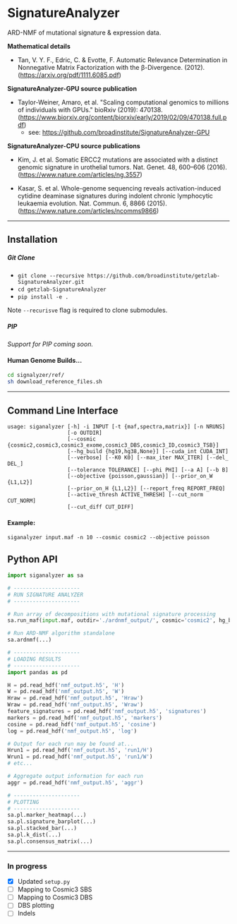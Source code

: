 # SignatureAnalyzer

ARD-NMF of mutational signature &amp; expression data.




**Mathematical details**
* Tan, V. Y. F., Edric, C.  & Evotte, F. Automatic Relevance Determination in Nonnegative Matrix Factorization with the β-Divergence. (2012). (https://arxiv.org/pdf/1111.6085.pdf)

**SignatureAnalyzer-GPU source publication**
* Taylor-Weiner, Amaro, et al. "Scaling computational genomics to millions of individuals with GPUs." bioRxiv (2019): 470138. (https://www.biorxiv.org/content/biorxiv/early/2019/02/09/470138.full.pdf)
  * see: https://github.com/broadinstitute/SignatureAnalyzer-GPU

**SignatureAnalyzer-CPU source publications**
* Kim, J. et al. Somatic ERCC2 mutations are associated with a distinct genomic signature in urothelial tumors. Nat. Genet. 48, 600–606 (2016). (https://www.nature.com/articles/ng.3557)

* Kasar, S. et al. Whole-genome sequencing reveals activation-induced cytidine deaminase signatures during indolent chronic lymphocytic leukaemia evolution. Nat. Commun. 6, 8866 (2015). (https://www.nature.com/articles/ncomms9866)


---
## Installation

##### Git Clone

* `git clone --recursive https://github.com/broadinstitute/getzlab-SignatureAnalyzer.git`
* `cd getzlab-SignatureAnalyzer`
* `pip install -e .`

Note `--recurisve` flag is required to clone submodules.


##### PIP

_Support for PIP coming soon._


#### Human Genome Builds...

```bash
cd signalyzer/ref/
sh download_reference_files.sh
```


---
## Command Line Interface

```
usage: siganalyzer [-h] -i INPUT [-t {maf,spectra,matrix}] [-n NRUNS]
                   [-o OUTDIR]
                   [--cosmic {cosmic2,cosmic3,cosmic3_exome,cosmic3_DBS,cosmic3_ID,cosmic3_TSB}]
                   [--hg_build {hg19,hg38,None}] [--cuda_int CUDA_INT]
                   [--verbose] [--K0 K0] [--max_iter MAX_ITER] [--del_ DEL_]
                   [--tolerance TOLERANCE] [--phi PHI] [--a A] [--b B]
                   [--objective {poisson,gaussian}] [--prior_on_W {L1,L2}]
                   [--prior_on_H {L1,L2}] [--report_freq REPORT_FREQ]
                   [--active_thresh ACTIVE_THRESH] [--cut_norm CUT_NORM]
                   [--cut_diff CUT_DIFF]
```

#### Example:

```
siganalyzer input.maf -n 10 --cosmic cosmic2 --objective poisson
```


## Python API

```python
import siganalyzer as sa

# ---------------------
# RUN SIGNATURE ANALYZER
# ---------------------

# Run array of decompositions with mutational signature processing
sa.run_maf(input.maf, outdir='./ardnmf_output/', cosmic='cosmic2', hg_build='hg19', nruns=10)

# Run ARD-NMF algorithm standalone
sa.ardnmf(...)

# ---------------------
# LOADING RESULTS
# ---------------------
import pandas as pd

H = pd.read_hdf('nmf_output.h5', 'H')
W = pd.read_hdf('nmf_output.h5', 'W')
Hraw = pd.read_hdf('nmf_output.h5', 'Hraw')
Wraw = pd.read_hdf('nmf_output.h5', 'Wraw')
feature_signatures = pd.read_hdf('nmf_output.h5', 'signatures')
markers = pd.read_hdf('nmf_output.h5', 'markers')
cosine = pd.read_hdf('nmf_output.h5', 'cosine')
log = pd.read_hdf('nmf_output.h5', 'log')

# Output for each run may be found at...
Hrun1 = pd.read_hdf('nmf_output.h5', 'run1/H')
Wrun1 = pd.read_hdf('nmf_output.h5', 'run1/W')
# etc...

# Aggregate output information for each run
aggr = pd.read_hdf('nmf_output.h5', 'aggr')

# ---------------------
# PLOTTING
# ---------------------
sa.pl.marker_heatmap(...)
sa.pl.signature_barplot(...)
sa.pl.stacked_bar(...)
sa.pl.k_dist(...)
sa.pl.consensus_matrix(...)

```

---

### In progress

- [x] Updated `setup.py`
- [ ] Mapping to Cosmic3 SBS
- [ ] Mapping to Cosmic3 DBS
- [ ] DBS plotting
- [ ] Indels
